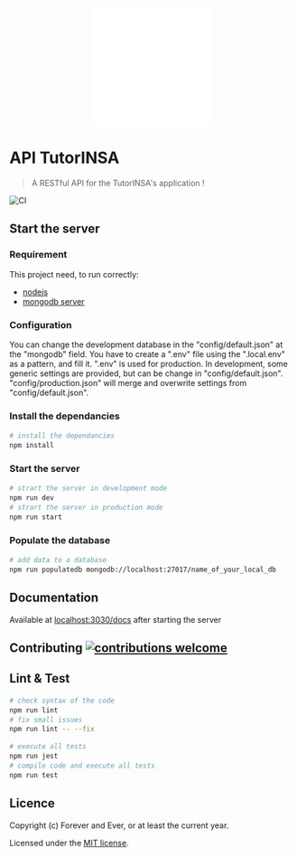<img src="./tutorinsa.png" alt="Tutorinsa logo" style="display: block; margin: auto;">

# API TutorINSA

> A RESTful API for the TutorINSA's application !

![CI](https://github.com/Campus-INSA-CVL/tutorinsa-server/workflows/CI/badge.svg)

## Start the server

### Requirement

This project need, to run correctly:

- [nodejs](https://nodejs.org/en/)
- [mongodb server](https://www.mongodb.com/try/download/community)

### Configuration

You can change the development database in the "config/default.json" at the "mongodb" field.
You have to create a ".env" file using the ".local.env" as a pattern, and fill it. ".env" is used for production. In development, some generic settings are provided, but can be change in "config/default.json". "config/production.json" will merge and overwrite settings from "config/default.json".

### Install the dependancies

```bash
# install the dependancies
npm install
```

### Start the server

```bash
# strart the server in development mode
npm run dev
# strart the server in production mode
npm run start
```

### Populate the database

```bash
# add data to a database
npm run populatedb mongodb://localhost:27017/name_of_your_local_db
```

## Documentation

Available at [localhost:3030/docs](localhost:3030/docs) after starting the server

## Contributing [![contributions welcome](https://img.shields.io/badge/contributions-welcome-brightgreen.svg?style=flat)](https://github.com/dwyl/esta/issues)

## Lint & Test

```bash
# check syntax of the code
npm run lint
# fix small issues
npm run lint -- --fix
```

```bash
# execute all tests
npm run jest
# compile code and execute all tests
npm run test
```

## Licence

Copyright (c) Forever and Ever, or at least the current year.

Licensed under the [MIT license](https://github.com/Campus-INSA-CVL/tutorinsa-server/blob/dev/LICENSE).
